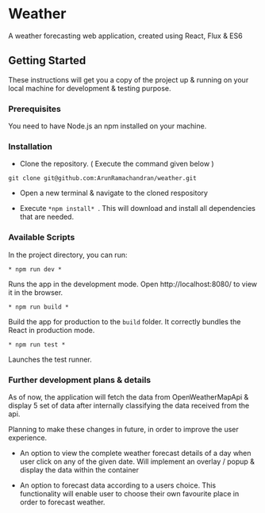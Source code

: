 # Weather

A weather forecasting web application, created using React, Flux & ES6

## Getting Started

These instructions will get you a copy of the project up & running on your local machine for development & testing purpose. 

### Prerequisites

You need to have Node.js an npm installed on your machine.

### Installation

* Clone the repository. ( Execute the command given below )

```
git clone git@github.com:ArunRamachandran/weather.git
```
* Open a new terminal & navigate to the cloned respository

* Execute ```*npm install* ```. This will download and install all dependencies that are needed.

### Available Scripts

In the project directory, you can run: 

```
* npm run dev *
```
Runs the app in the development mode.
Open http://localhost:8080/ to view it in the browser.

```
* npm run build *
```
Build the app for production to the `build` folder.
It correctly bundles the React in production mode.

```
* npm run test *
```
Launches the test runner.

### Further development plans & details

As of now, the application will fetch the data from OpenWeatherMapApi & display 5 set of data after internally classifying the data received from the api.

Planning to make these changes in future, in order to improve the user experience.

* An option to view the complete weather forecast details of a day when user click on any of the given date. Will implement an overlay / popup & display the data within the container

* An option to forecast data according to a users choice. This functionality will enable user to choose their own favourite place in order to forecast weather.

